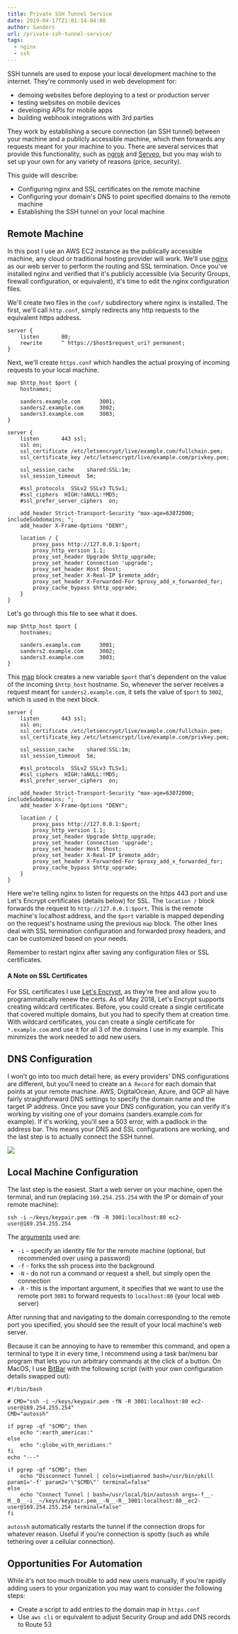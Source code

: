 ```yaml
---
title: Private SSH Tunnel Service
date: 2019-04-17T21:01:14-04:00
author: Sanders
url: /private-ssh-tunnel-service/
tags:
  - nginx
  - ssh
---
```

SSH tunnels are used to expose your local development machine to the internet. They're commonly used in web development for:

- demoing websites before deploying to a test or production server
- testing websites on mobile devices
- developing APIs for mobile apps
- building webhook integrations with 3rd parties

They work by establishing a secure connection (an SSH tunnel) between your machine and a publicly accessible machine, which then forwards any requests meant for your machine to you. There are several services that provide this functionality, such as [ngrok](https://ngrok.com/) and [Serveo](https://serveo.net/#intro), but you may wish to set up your own for any variety of reasons (price, security).

This guide will describe:

- Configuring nginx and SSL certificates on the remote machine
- Configuring your domain's DNS to point specified domains to the remote machine
- Establishing the SSH tunnel on your local machine

## Remote Machine

In this post I use an AWS EC2 instance as the publically accessible machine, any cloud or traditional hosting provider will work. We'll use 
[nginx](https://www.nginx.com/) as our web server to perform the routing and SSL termination. Once you've installed nginx and verified that it's publicly accessible (via Security Groups, firewall configuration, or equivalent), it's time to edit the nginx configuration files.

We'll create two files in the `conf/` subdirectory where nginx is installed. The first, we'll call `http.conf`, simply redirects any http requests to the equivalent https address.

```
server {
    listen       80;
    rewrite      ^ https://$host$request_uri? permanent;
}
```

Next, we'll create `https.conf` which handles the actual proxying of incoming requests to your local machine.

```
map $http_host $port {
    hostnames;

    sanders.example.com      3001;
    sanders2.example.com     3002;
    sanders3.example.com     3003;
}

server {
    listen       443 ssl;
    ssl on;
    ssl_certificate /etc/letsencrypt/live/example.com/fullchain.pem;
    ssl_certificate_key /etc/letsencrypt/live/example.com/privkey.pem;

    ssl_session_cache    shared:SSL:1m;
    ssl_session_timeout  5m;

    #ssl_protocols  SSLv2 SSLv3 TLSv1;
    #ssl_ciphers  HIGH:!aNULL:!MD5;
    #ssl_prefer_server_ciphers  on;

    add_header Strict-Transport-Security "max-age=63072000; includeSubdomains; ";
    add_header X-Frame-Options "DENY";

    location / {
        proxy_pass http://127.0.0.1:$port;
        proxy_http_version 1.1;
        proxy_set_header Upgrade $http_upgrade;
        proxy_set_header Connection 'upgrade';
        proxy_set_header Host $host;
        proxy_set_header X-Real-IP $remote_addr;
        proxy_set_header X-Forwarded-For $proxy_add_x_forwarded_for;
        proxy_cache_bypass $http_upgrade;
    }
}
```

Let's go through this file to see what it does.

```
map $http_host $port {
    hostnames;

    sanders.example.com      3001;
    sanders2.example.com     3002;
    sanders3.example.com     3003;
}
```

This [map](http://nginx.org/en/docs/http/ngx_http_map_module.html) block creates a new variable `$port` that's dependent on the value of the incoming `$http_host` hostname. So, whenever the server receives a request meant for `sanders2.example.com`, it sets the value of `$port` to `3002`, which is used in the next block.

```
server {
    listen       443 ssl;
    ssl on;
    ssl_certificate /etc/letsencrypt/live/example.com/fullchain.pem;
    ssl_certificate_key /etc/letsencrypt/live/example.com/privkey.pem;

    ssl_session_cache    shared:SSL:1m;
    ssl_session_timeout  5m;

    #ssl_protocols  SSLv2 SSLv3 TLSv1;
    #ssl_ciphers  HIGH:!aNULL:!MD5;
    #ssl_prefer_server_ciphers  on;

    add_header Strict-Transport-Security "max-age=63072000; includeSubdomains; ";
    add_header X-Frame-Options "DENY";

    location / {
        proxy_pass http://127.0.0.1:$port;
        proxy_http_version 1.1;
        proxy_set_header Upgrade $http_upgrade;
        proxy_set_header Connection 'upgrade';
        proxy_set_header Host $host;
        proxy_set_header X-Real-IP $remote_addr;
        proxy_set_header X-Forwarded-For $proxy_add_x_forwarded_for;
        proxy_cache_bypass $http_upgrade;
    }
}
```

Here we're telling nginx to listen for requests on the https 443 port and use Let's Encrypt certificates (details below) for SSL. The `location /` block forwards the request to `http://127.0.0.1:$port`. This is the remote machine's localhost address, and the `$port` variable is mapped depending on the request's hostname using the previous `map` block. The other lines deal with SSL termination configuration and forwarded proxy headers, and can be customized based on your needs.

Remember to restart nginx after saving any configuration files or SSL certificates.

#### A Note on SSL Certificates

For SSL certificates I use [Let's Encrypt](https://letsencrypt.org/), as they're free and allow you to programmatically renew the certs. As of May 2018, Let's Encrypt supports creating wildcard certificates. Before, you could create a single certificate that covered multiple domains, but you had to specify them at creation time. With wildcard certificates, you can create a single certificate for `*.example.com` and use it for all 3 of the domains I use in my example. This minimizes the work needed to add new users.

## DNS Configuration

I won't go into too much detail here, as every providers' DNS configurations are different, but you'll need to create an `A Record` for each domain that points at your remote machine. AWS, DigitalOcean, Azure, and GCP all have fairly straightforward DNS settings to specify the domain name and the target IP address. Once you save your DNS configuration, you can verify it's working by visiting one of your domains (sanders.example.com for example). If it's working, you'll see a 503 error, with a padlock in the address bar. This means your DNS and SSL configurations are working, and the last step is to actually connect the SSH tunnel.

![](./503.png)

## Local Machine Configuration

The last step is the easiest. Start a web server on your machine, open the terminal, and run (replacing `169.254.255.254` with the IP or domain of your remote machine):

```
ssh -i ~/keys/keypair.pem -fN -R 3001:localhost:80 ec2-user@169.254.255.254
```

The [arguments](https://man.openbsd.org/ssh) used are:

- `-i` - specify an identity file for the remote machine (optional, but recommended over using a password)
- `-f` - forks the ssh process into the background
- `-N` - do not run a command or request a shell, but simply open the connection
- `-R` - this is the important argument, it specifies that we want to use the remote port `3001` to forward requests to `localhost:80` (your local web server)

After running that and navigating to the domain corresponding to the remote port you specified, you should see the result of your local machine's web server.

Because it can be annoying to have to remember this command, and open a terminal to type it in every time, I recommend using a task bar/menu bar program that lets you run arbitrary commands at the click of a button. On MacOS, I use [BitBar](https://getbitbar.com/) with the following script (with your own configuration details swapped out):

```
#!/bin/bash

# CMD="ssh -i ~/keys/keypair.pem -fN -R 3001:localhost:80 ec2-user@169.254.255.254"
CMD="autossh"

if pgrep -qf "$CMD"; then
    echo ":earth_americas:"
else
    echo ":globe_with_meridians:"
fi
echo "---"

if pgrep -qf "$CMD"; then
    echo "Disconnect Tunnel | color=indianred bash=/usr/bin/pkill param1='-f' param2='\"$CMD\"' terminal=false"
else
    echo "Connect Tunnel | bash=/usr/local/bin/autossh args=-f__-M__0__-i__~/keys/keypair.pem__-N__-R__3001:localhost:80__ec2-user@169.254.255.254 terminal=false"
fi
```

`autossh` automatically restarts the tunnel if the connection drops for whatever reason. Useful if you're connection is spotty (such as while tethering over a cellular connection).

## Opportunities For Automation

While it's not too much trouble to add new users manually, if you're rapidly adding users to your organization you may want to consider the following steps:

- Create a script to add entries to the domain map in `https.conf`
- Use `aws cli` or equivalent to adjust Security Group and add DNS records to Route 53
